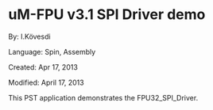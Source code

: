 # uM-FPU v3.1 SPI Driver demo

By: I.Kövesdi

Language: Spin, Assembly

Created: Apr 17, 2013

Modified: April 17, 2013

This PST application demonstrates the FPU32\_SPI\_Driver.
